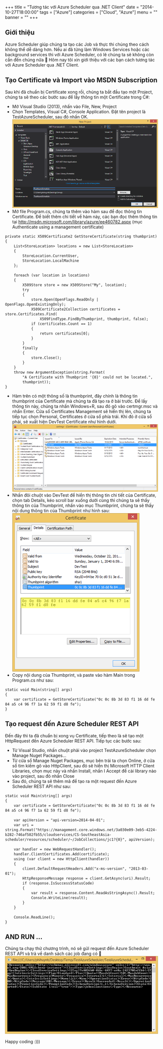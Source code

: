 +++
title = "Tương tác với Azure Scheduler qua .NET Client"
date = "2014-10-27T18:00:00"
tags = ["Azure"]
categories = ["Cloud", "Azure"]
menu = ""
banner = ""
+++

## Giới thiệu
Azure Scheduler giúp chúng ta tạo các Job và thực thi chúng theo cách không thể dễ dàng hơn. Nếu ai đã từng làm Windows Services hoặc các background services thì với Azure Scheduler, có lẽ chúng ta sẽ không còn cần đến chúng nữa 🙂 Hôm nay tôi xin giới thiệu với các bạn cách tương tác với Azure Scheduler qua .NET Client.

## Tạo Certificate và Import vào MSDN Subscription
Sau khi đã chuẩn bị Certificate xong rồi, chúng ta bắt đầu tạo một Project, chúng ta sẽ theo các bước sau để lấy thông tin một Certificate trong C#:

- Mở Visual Studio (2013), nhấn vào File, New, Project
- Chọn Templates, Visual C#, Console Application. Đặt tên project là TestAzureScheduler, sau đó nhấn OK.
![Visual Studio](/images/asn01.png)
- Mở file Program.cs, chúng ta thêm vào hàm sau để đọc thông tin Certificate. Để biết thêm chi tiết về hàm này, các bạn đọc thêm thông tin tại http://msdn.microsoft.com/library/azure/ee460782.aspx (mục Authenticate using a management certificate)
```
private static X509Certificate2 GetStoreCertificate(string thumbprint)
{
    List<StoreLocation> locations = new List<StoreLocation>
    {
        StoreLocation.CurrentUser, 
        StoreLocation.LocalMachine
    };

    foreach (var location in locations)
    {
        X509Store store = new X509Store("My", location);
        try
        {
            store.Open(OpenFlags.ReadOnly | OpenFlags.OpenExistingOnly);
            X509Certificate2Collection certificates = store.Certificates.Find(
                X509FindType.FindByThumbprint, thumbprint, false);
            if (certificates.Count == 1)
            {
                return certificates[0];
            }
        }
        finally
        {
            store.Close();
        }
    }
    throw new ArgumentException(string.Format(
        "A Certificate with Thumbprint '{0}' could not be located.",
        thumbprint));
}
```
- Hàm trên có một thông số là thumbprint, đây chính là thông tin thumbprint của Certificate mà chúng ta đã tạo ra ở bài trước. Để lấy thông tin này, chúng ta nhấn Windows+R, sau đó gõ vào certmgr.msc và nhấn Enter. Cửa sổ Certificates Management sẽ hiển thị lên, chúng ta tiếp tục chọn Personal, Certificates ở cửa sổ phía trái. Khi đó ở cửa sổ phải, sẽ xuất hiện DevTest Certificate như hình dưới.
![Certificates](/images/asn02.png)
- Nhấn đôi chuột vào DevTest để hiển thị thông tin chi tiết của Certificate, chọn tab Details, kéo scroll bar xuống dưới cùng thì chúng ta sẽ thấy thông tin của Thumbprint, nhấn vào mục Thumbprint, chúng ta sẽ thấy nội dung thông tin của Thumbprint như hình sau:
![Certificate](/images/asn03.png)
- Copy nội dung của Thumbprint, và paste vào hàm Main trong Program.cs như sau:
```
static void Main(string[] args)
{
    var certificate = GetStoreCertificate("0c 0c 8b 3d 83 f1 16 dd fe 84 a5 c4 96 f7 1a 62 59 f1 d8 fe");
}
```
## Tạo request đến Azure Scheduler REST API
Đến đây thì ta đã chuẩn bị xong vụ Certificate, tiếp theo là sẽ tạo một HttpRequest đến Azure Scheduler REST API. Tiếp tục các bước sau:

- Từ Visual Studio, nhấn chuột phải vào project TestAzureScheduler chọn Manage Nuget Packages…
- Từ cửa sổ Manage Nuget Packages, mục bên trái ta chọn Online, ở cửa sổ tìm kiếm gõ vào HttpClient, sau đó sẽ hiển thị Microsoft HTTP Client Libraries, chọn mục này và nhấn Install, nhấn I Accept để cài library nào vào project, sau đó nhấn Close
- Sau đó, chúng ta sẽ thêm mã để tạo ra một request đến Azure Scheduler REST API như sau:
```
static void Main(string[] args)
{
    var certificate = GetStoreCertificate("0c 0c 8b 3d 83 f1 16 dd fe 84 a5 c4 96 f7 1a 62 59 f1 d8 fe");
 
    var apiVersion = "api-version=2014-04-01";
    var uri = string.Format("https://management.core.windows.net/3a030e09-3eb5-4224-b282-746af502fb55/cloudservices/CS-SoutheastAsia-scheduler/resources/scheduler/~/JobCollections/jc1?{0}", apiVersion);
 
    var handler = new WebRequestHandler();
    handler.ClientCertificates.Add(certificate);
    using (var client = new HttpClient(handler))
    {
        client.DefaultRequestHeaders.Add("x-ms-version", "2013-03-01");
        HttpResponseMessage response = client.GetAsync(uri).Result;
        if (response.IsSuccessStatusCode)
        {
            var result = response.Content.ReadAsStringAsync().Result;
            Console.WriteLine(result);
        }
    }
 
    Console.ReadLine();
}
```

## AND RUN ...
Chúng ta chạy thử chương trình, nó sẽ gửi request đến Azure Scheduler REST API và trả về danh sách các job đang có 🙂
![Program](/images/asn04.png)

Happy coding :)))